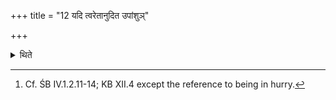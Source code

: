 +++
title = "12 यदि त्वरेतानुदित उपांशुञ्"

+++

<details><summary>थिते</summary>

12. If he is in hurry, he should offer the Upāṁśu (-scoop) when (the sun is) not (yet) arisen and the Antaryāma (-scoop) when (the sun is) risen.[^1]   

[^1]: Cf. ŚB IV.1.2.11-14; KB XII.4 except the reference to being in hurry.  
</details>
